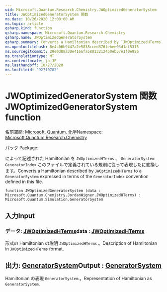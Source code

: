 ```yaml
---
uid: Microsoft.Quantum.Research.Chemistry.JWOptimizedGeneratorSystem
title: JWOptimizedGeneratorSystem 関数
ms.date: 10/26/2020 12:00:00 AM
ms.topic: article
qsharp.kind: function
qsharp.namespace: Microsoft.Quantum.Research.Chemistry
qsharp.name: JWOptimizedGeneratorSystem
qsharp.summary: Converts a Hamiltonian described by `JWOptimizedHTerms` to a `GeneratorSystem` expressed in terms of the `GeneratorIndex` convention defined in this file.
ms.openlocfilehash: 8e4c06b9447a2e5838cced876febee03d1af5315
ms.sourcegitcommit: 29e0d88a30e4166fa580132124b0eb57e1f0e986
ms.translationtype: MT
ms.contentlocale: ja-JP
ms.lasthandoff: 10/27/2020
ms.locfileid: "92710782"
---
```

# <a name="jwoptimizedgeneratorsystem-function"></a><span data-ttu-id="ccfa1-102">JWOptimizedGeneratorSystem 関数</span><span class="sxs-lookup"><span data-stu-id="ccfa1-102">JWOptimizedGeneratorSystem function</span></span>

<span data-ttu-id="ccfa1-103">名前空間: [Microsoft. Quantum. 化学](xref:Microsoft.Quantum.Research.Chemistry)</span><span class="sxs-lookup"><span data-stu-id="ccfa1-103">Namespace: [Microsoft.Quantum.Research.Chemistry](xref:Microsoft.Quantum.Research.Chemistry)</span></span>

<span data-ttu-id="ccfa1-104">パック [](https://nuget.org/packages/)</span><span class="sxs-lookup"><span data-stu-id="ccfa1-104">Package: [](https://nuget.org/packages/)</span></span>


<span data-ttu-id="ccfa1-105">によって記述された Hamiltonian を `JWOptimizedHTerms` 、 `GeneratorSystem` `GeneratorIndex` このファイルで定義されている規則に従って表現したに変換します。</span><span class="sxs-lookup"><span data-stu-id="ccfa1-105">Converts a Hamiltonian described by `JWOptimizedHTerms` to a `GeneratorSystem` expressed in terms of the `GeneratorIndex` convention defined in this file.</span></span>

```qsharp
function JWOptimizedGeneratorSystem (data : Microsoft.Quantum.Chemistry.JordanWigner.JWOptimizedHTerms) : Microsoft.Quantum.Simulation.GeneratorSystem
```


## <a name="input"></a><span data-ttu-id="ccfa1-106">入力</span><span class="sxs-lookup"><span data-stu-id="ccfa1-106">Input</span></span>

### <a name="data--jwoptimizedhterms"></a><span data-ttu-id="ccfa1-107">データ: [JWOptimizedHTerms](xref:Microsoft.Quantum.Chemistry.JordanWigner.JWOptimizedHTerms)</span><span class="sxs-lookup"><span data-stu-id="ccfa1-107">data : [JWOptimizedHTerms](xref:Microsoft.Quantum.Chemistry.JordanWigner.JWOptimizedHTerms)</span></span>

<span data-ttu-id="ccfa1-108">形式の Hamiltonian の説明 `JWOptimizedHTerms` 。</span><span class="sxs-lookup"><span data-stu-id="ccfa1-108">Description of Hamiltonian in `JWOptimizedHTerms` format.</span></span>



## <a name="output--generatorsystem"></a><span data-ttu-id="ccfa1-109">出力: [GeneratorSystem](xref:Microsoft.Quantum.Simulation.GeneratorSystem)</span><span class="sxs-lookup"><span data-stu-id="ccfa1-109">Output : [GeneratorSystem](xref:Microsoft.Quantum.Simulation.GeneratorSystem)</span></span>

<span data-ttu-id="ccfa1-110">Hamiltonian の表現 `GeneratorSystem` 。</span><span class="sxs-lookup"><span data-stu-id="ccfa1-110">Representation of Hamiltonian as `GeneratorSystem`.</span></span>